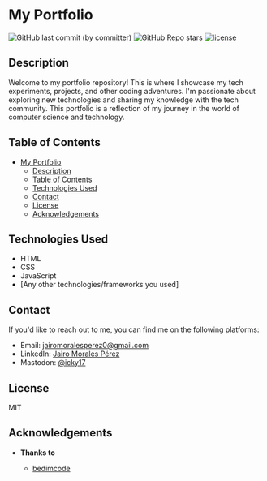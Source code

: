 # My Portfolio

![GitHub last commit (by committer)](https://img.shields.io/github/last-commit/icky17/icky17.github.io)
![GitHub Repo stars](https://img.shields.io/github/stars/icky17/icky17.github.io)
[![license](https://img.shields.io/github/license/nhn/tui.editor.svg)](https://github.com/Icky17/icky17.github.io/blob/master/LICENSE)

## Description

Welcome to my portfolio repository! This is where I showcase my tech experiments, projects, and other coding adventures. I'm passionate about exploring new technologies and sharing my knowledge with the tech community. This portfolio is a reflection of my journey in the world of computer science and technology.

## Table of Contents

- [My Portfolio](#my-portfolio)
  - [Description](#description)
  - [Table of Contents](#table-of-contents)
  - [Technologies Used](#technologies-used)
  - [Contact](#contact)
  - [License](#license)
  - [Acknowledgements](#acknowledgements)

## Technologies Used

- HTML
- CSS
- JavaScript
- [Any other technologies/frameworks you used]

## Contact

If you'd like to reach out to me, you can find me on the following platforms:

- Email: jairomoralesperez0@gmail.com
- LinkedIn: [Jairo Morales Pérez](https://www.linkedin.com/in/jairo-morales-p%C3%A9rez/)
- Mastodon: [@icky17](https://mastodon.social/@icky17)

## License

MIT

## Acknowledgements

- **Thanks to**

  - [bedimcode](https://github.com/bedimcode/responsive-portfolio-website-rian)